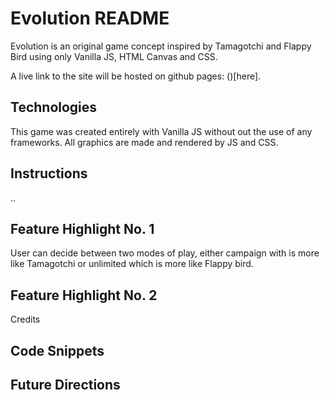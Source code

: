 # Evolution README

Evolution is an original game concept inspired by Tamagotchi and Flappy Bird using only Vanilla JS, HTML Canvas and CSS.

A live link to the site will be hosted on github pages: ()[here].

## Technologies
This game was created entirely with Vanilla JS without out the use of any frameworks. All graphics are made and rendered by JS and CSS.

## Instructions
..

## Feature Highlight No. 1
User can decide between two modes of play, either campaign with is more like Tamagotchi or unlimited which is more like Flappy bird.

## Feature Highlight No. 2
Credits

## Code Snippets

## Future Directions
